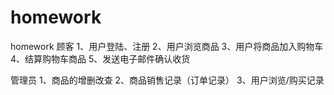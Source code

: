 # homework
homework
顾客
1、用户登陆、注册
2、用户浏览商品
3、用户将商品加入购物车
4、结算购物车商品
5、发送电子邮件确认收货

管理员
1、商品的增删改查
2、商品销售记录（订单记录）
3、用户浏览/购买记录
